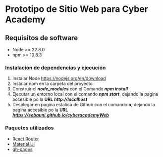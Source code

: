 # Prototipo de Sitio Web para Cyber Academy

## Requisitos de software
- Node >= 22.8.0
- npm >= 10.8.3

### Instalación de dependencias y ejecución
1. Instalar Node https://nodejs.org/en/download
2. Instalar npm en la carpeta del proyecto
3. Construir el ***node_modules*** con el Comando ***npm install***
4. Ejecutar un entorno local con el comando ***npm start***, dejando la pagina accesible po la **URL** ***http://localhost***
5. Desplegar en pagina estatica de Github con el comando ***a***, dejando la pagina accesible po la **URL** ***https://sebauni.github.io/cyberacademyWeb***

### Paquetes utilizados
- [React Router](https://reactrouter.com/en/main)
- [Material UI](https://mui.com/material-ui/getting-started/usage/)
- [gh-pages](https://www.npmjs.com/package/gh-pages)